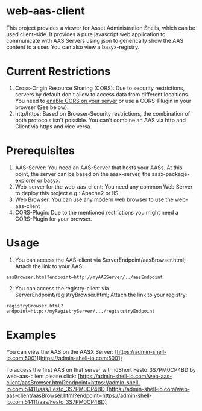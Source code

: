 # web-aas-client
This project provides a viewer for Asset Administration Shells, which can be
used client-side. It provides a pure javascript web application to communicate
with AAS Servers using json to generically show the AAS content to a user. You
can also view a basyx-registry.

# Current Restrictions
1. Cross-Origin Resource Sharing (CORS): Due to security restrictions, servers
by default don't allow to access data from different localtions. You need to
[enable CORS on your server](https://enable-cors.org/server.html) or use a
CORS-Plugin in your browser (See below).
2. http/https: Based on Browser-Security restrictions, the combination of both
protocols isn't possible. You can't combine an AAS via http and Client via https
and vice versa.

# Prerequisites
1. AAS-Server: You need an AAS-Server that hosts your AASs. At this point,
the server can be based on the aasx-server, the aasx-package-explorer or basyx.
2. Web-server for the web-aas-client: You need any common Web Server to deploy 
this project e.g.: Apache2 or IIS.
4. Web Browser: You can use any modern web browser to use the web-aas-client
5. CORS-Plugin: Due to the mentioned restrictions you might need a CORS-Plugin
for your browser.

# Usage
1. You can access the AAS-client via ServerEndpoint/aasBrowser.html; Attach the
link to your AAS: 
```
aasBrowser.html?endpoint=http://myAASServer/../aasEndpoint
```
2. You can access the registry-client via ServerEndpoint/registryBrowser.html;
Attach the link to your registry:
```
registryBrowser.html?endpoint=http://myRegistryServer/.../registstryEndpoint
```

# Examples
You can view the AAS on the AASX Server: 
[https://admin-shell-io.com:5001](https://admin-shell-io.com:5001)

To access the first AAS on that server with idShort Festo_3S7PM0CP4BD by web-aas-client please click:
[https://admin-shell-io.com/web-aas-client/aasBrowser.html?endpoint=https://admin-shell-io.com:51411/aas/Festo_3S7PM0CP4BD](https://admin-shell-io.com/web-aas-client/aasBrowser.html?endpoint=https://admin-shell-io.com:51411/aas/Festo_3S7PM0CP4BD)
